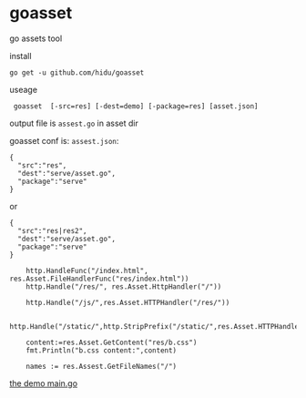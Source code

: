 goasset
========
go assets tool

install
```
go get -u github.com/hidu/goasset
```

useage
```
 goasset  [-src=res] [-dest=demo] [-package=res] [asset.json]
```
output file is `assest.go` in asset dir  

goasset conf is: `assest.json`:
```
{
  "src":"res",
  "dest":"serve/asset.go",
  "package":"serve"
}
```

or

```
{
  "src":"res|res2",
  "dest":"serve/asset.go",
  "package":"serve"
}
```


```
    http.HandleFunc("/index.html", res.Asset.FileHandlerFunc("res/index.html"))
    http.Handle("/res/", res.Asset.HttpHandler("/"))
    
    http.Handle("/js/",res.Asset.HTTPHandler("/res/"))
    
    http.Handle("/static/",http.StripPrefix("/static/",res.Asset.HTTPHandler("/res/")))
    
    content:=res.Asset.GetContent("res/b.css")
    fmt.Println("b.css content:",content)
    
    names := res.Assest.GetFileNames("/")
```


[the demo main.go](demo/main.go) 
